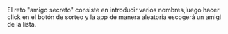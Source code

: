 El reto "amigo secreto" consiste en introducir varios nombres,luego hacer click en el botón de sorteo y la app de manera aleatoria escogerá un amigl de la lista.
